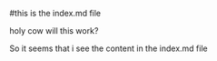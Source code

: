 #this is the index.md file

holy cow will this work?

So it seems that i see the content in the index.md file

